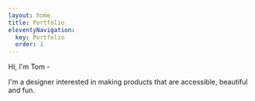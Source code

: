 ```yaml
---
layout: home
title: Portfolio
eleventyNavigation:
  key: Portfolio
  order: 1
---
```


Hi, I'm Tom -

I'm a designer interested in making products that are accessible, beautiful and fun.

